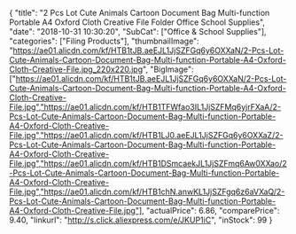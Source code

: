 {
	"title": "2 Pcs Lot Cute Animals Cartoon Document Bag Multi-function Portable A4 Oxford Cloth Creative File Folder Office School Supplies",
	"date": "2018-10-31 10:30:20",
	"SubCat": ["Office & School Supplies"],
	"categories": ["Filing Products"],
	"thumbnailImage": "https://ae01.alicdn.com/kf/HTB1tJB.aeEJL1JjSZFGq6y6OXXaN/2-Pcs-Lot-Cute-Animals-Cartoon-Document-Bag-Multi-function-Portable-A4-Oxford-Cloth-Creative-File.jpg_220x220.jpg",
	"BigImage": ["https://ae01.alicdn.com/kf/HTB1tJB.aeEJL1JjSZFGq6y6OXXaN/2-Pcs-Lot-Cute-Animals-Cartoon-Document-Bag-Multi-function-Portable-A4-Oxford-Cloth-Creative-File.jpg","https://ae01.alicdn.com/kf/HTB1TFWfao3IL1JjSZFMq6yjrFXaA/2-Pcs-Lot-Cute-Animals-Cartoon-Document-Bag-Multi-function-Portable-A4-Oxford-Cloth-Creative-File.jpg","https://ae01.alicdn.com/kf/HTB1LJ0.aeEJL1JjSZFGq6y6OXXaZ/2-Pcs-Lot-Cute-Animals-Cartoon-Document-Bag-Multi-function-Portable-A4-Oxford-Cloth-Creative-File.jpg","https://ae01.alicdn.com/kf/HTB1DSmcaekJL1JjSZFmq6Aw0XXao/2-Pcs-Lot-Cute-Animals-Cartoon-Document-Bag-Multi-function-Portable-A4-Oxford-Cloth-Creative-File.jpg","https://ae01.alicdn.com/kf/HTB1chN.anwKL1JjSZFgq6z6aVXaQ/2-Pcs-Lot-Cute-Animals-Cartoon-Document-Bag-Multi-function-Portable-A4-Oxford-Cloth-Creative-File.jpg"],
	"actualPrice": 6.86,
	"comparePrice": 9.40,
	"linkurl": "http://s.click.aliexpress.com/e/JKUP1iC",
	"inStock": 99
}

